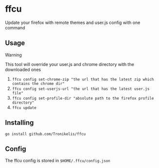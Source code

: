 # ffcu

Update your firefox with remote themes and user.js config with one command

## Usage

> [!WARNING]  
> This tool will override your user.js and chrome directory with the downloaded ones

1. `ffcu config set-chrome-zip "the url that has the latest zip which contains the chrome dir"`
2. `ffcu config set-userjs-url "the url that has the latest user.js file"`
3. `ffcu config set-profile-dir "absolute path to the firefox profile directory"`
4. `ffcu update`

## Installing

```
go install github.com/Tronikelis/ffcu
```

## Config

The ffcu config is stored in `$HOME/.ffcu/config.json`
